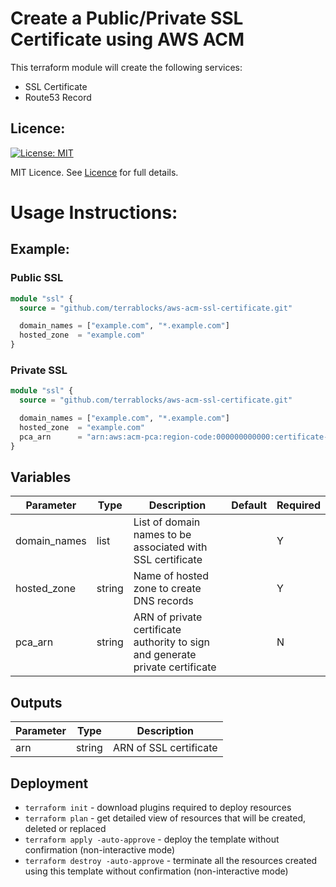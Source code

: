 # Create a Public/Private SSL Certificate using AWS ACM

This terraform module will create the following services:
- SSL Certificate
- Route53 Record

## Licence:
[![License: MIT](https://img.shields.io/badge/License-MIT-green.svg)](https://opensource.org/licenses/MIT)

MIT Licence. See [Licence](LICENCE) for full details.

# Usage Instructions:
## Example:
### Public SSL
```terraform
module "ssl" {
  source = "github.com/terrablocks/aws-acm-ssl-certificate.git"

  domain_names = ["example.com", "*.example.com"]
  hosted_zone  = "example.com"
}
```

### Private SSL
```terraform
module "ssl" {
  source = "github.com/terrablocks/aws-acm-ssl-certificate.git"

  domain_names = ["example.com", "*.example.com"]
  hosted_zone  = "example.com"
  pca_arn      = "arn:aws:acm-pca:region-code:000000000000:certificate-authority/xxxxxxx"
}
```

## Variables
| Parameter             | Type    | Description                                                                                                                                                          | Default       | Required |
|-----------------------|---------|----------------------------------------------------------------------------------------------------------------------------------------------------------------------|---------------|----------|
| domain_names                | list  | List of domain names to be associated with SSL certificate                                                                                                                                  |              | Y        |
| hosted_zone            | string    | Name of hosted zone to create DNS records                                                                                                              |              | Y        |
| pca_arn            | string    | ARN of private certificate authority to sign and generate private certificate                                                                                   |              | N        |

## Outputs
| Parameter           | Type   | Description               |
|---------------------|--------|---------------------------|
| arn           | string | ARN of SSL certificate            |

## Deployment
- `terraform init` - download plugins required to deploy resources
- `terraform plan` - get detailed view of resources that will be created, deleted or replaced
- `terraform apply -auto-approve` - deploy the template without confirmation (non-interactive mode)
- `terraform destroy -auto-approve` - terminate all the resources created using this template without confirmation (non-interactive mode)
